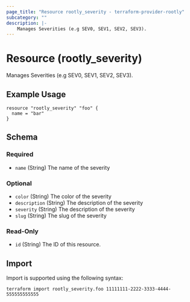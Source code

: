 ```yaml
---
page_title: "Resource rootly_severity - terraform-provider-rootly"
subcategory: ""
description: |-
    Manages Severities (e.g SEV0, SEV1, SEV2, SEV3).
---
```


# Resource (rootly_severity)

Manages Severities (e.g SEV0, SEV1, SEV2, SEV3).

## Example Usage

```
resource "rootly_severity" "foo" {
  name = "bar"
}
```

<!-- schema generated by tfplugindocs -->
## Schema

### Required

- `name` (String) The name of the severity

### Optional

- `color` (String) The color of the severity
- `description` (String) The description of the severity
- `severity` (String) The description of the severity
- `slug` (String) The slug of the severity

### Read-Only

- `id` (String) The ID of this resource.

## Import

Import is supported using the following syntax:

```shell
terraform import rootly_severity.foo 11111111-2222-3333-4444-555555555555
```